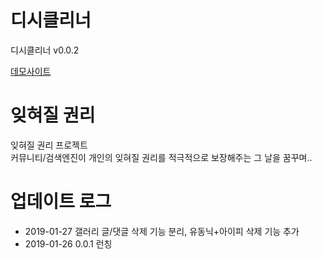 # 디시클리너

디시클리너 v0.0.2

[데모사이트](https://cleaner.wktkf.com/)

# 잊혀질 권리

잊혀질 권리 프로젝트 <br>
커뮤니티/검색엔진이 개인의 잊혀질 권리를 적극적으로 보장해주는 그 날을 꿈꾸며.. 


# 업데이트 로그

  - 2019-01-27 갤러리 글/댓글 삭제 기능 분리, 유동닉+아이피 삭제 기능 추가
  - 2019-01-26 0.0.1 런칭
